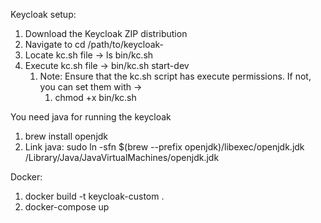 Keycloak setup:

1. Download the Keycloak ZIP distribution
2. Navigate to cd /path/to/keycloak-<version>
3. Locate kc.sh file -> ls bin/kc.sh
4. Execute kc.sh file -> bin/kc.sh start-dev
    1. Note: Ensure that the kc.sh script has execute permissions. If not, you can set them with -> 
        1. chmod +x bin/kc.sh

You need java for running the keycloak
1. brew install openjdk
2. Link java: sudo ln -sfn $(brew --prefix openjdk)/libexec/openjdk.jdk /Library/Java/JavaVirtualMachines/openjdk.jdk


Docker:

1. docker build -t keycloak-custom .
2. docker-compose up
